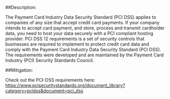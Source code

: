 ##Description:


The Payment Card Industry Data Security Standard (PCI DSS) applies to companies of any size that accept credit card payments. If your company intends to accept card payment, and store, process and transmit cardholder data, you need to host your data securely with a PCI compliant hosting provider.
PCI DSS 12 requirements is a set of security controls that businesses are required to implement to protect credit card data and comply with the Payment Card Industry Data Security Standard (PCI DSS). The requirements were developed and are maintained by the Payment Card Industry (PCI) Security Standards Council.


##Mitigation:

Check out the PCI-DSS requirements here:
https://www.pcisecuritystandards.org/document_library?category=pcidss&document=pci_dss

